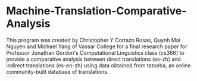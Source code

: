 # Machine-Translation-Comparative-Analysis
This program was created by Christopher Y Cortazo Rosas, Quynh Mai Nguyen and Michael Yang of Vassar College for a final research paper for Professor Jonathan Gordon's Computational Linguistics class (cs366) to provide a comparative analysis between direct translations (es-zh) and indirect translations (es-en-zh) using data obtained from tatoeba, an online community-built database of translations.
